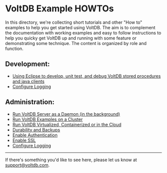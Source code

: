 VoltDB Example HOWTOs
=====================

In this directory, we're collecting short tutorials and other "How to" examples to help you get started using VoltDB. The aim is to complement the documentation with working examples and easy to follow instructions to help you quicky get VoltDB up and running with some feature or demonstrating some technique.  The content is organized by role and function.

Development:
------------
 * [Using Eclipse to develop, unit test, and debug VoltDB stored procedures and java clients](EclipseUnitTestDebug.md)
 * [Configure Logging](ConfigureLogging.md)

Administration:
---------------
 * [Run VoltDB Server as a Daemon (in the background)](RunServerInTheBackground.md)
 * [Run VoltDB Examples on a Cluster](RunAnExampleInACluster.md)
 * [Run VoltDB Virtualized, Containerized or in the Cloud](VirtualizeOrContainerize.md)
 * [Durability and Backups](DurabilityAndBackups.md)
 * [Enable Authentication](EnableAuthentication.md)
 * [Enable SSL](EnableSSL.md)
 * [Configure Logging](ConfigureLogging.md)

--------------------------------------------------------------------------------------
If there's something you'd like to see here, please let us know at support@voltdb.com.
